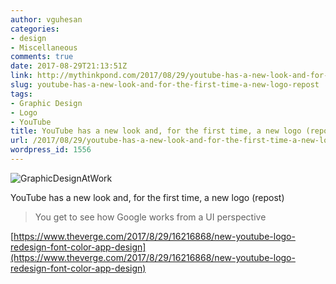 ```yaml
---
author: vguhesan
categories:
- design
- Miscellaneous
comments: true
date: 2017-08-29T21:13:51Z
link: http://mythinkpond.com/2017/08/29/youtube-has-a-new-look-and-for-the-first-time-a-new-logo-repost/
slug: youtube-has-a-new-look-and-for-the-first-time-a-new-logo-repost
tags:
- Graphic Design
- Logo
- YouTube
title: YouTube has a new look and, for the first time, a new logo (repost) 
url: /2017/08/29/youtube-has-a-new-look-and-for-the-first-time-a-new-logo-repost/
wordpress_id: 1556
---
```


![GraphicDesignAtWork](/img/2017/08/graphicdesignatwork.jpg)

YouTube has a new look and, for the first time, a new logo (repost)


<blockquote>You get to see how Google works from a UI perspective</blockquote>


[https://www.theverge.com/2017/8/29/16216868/new-youtube-logo-redesign-font-color-app-design](https://www.theverge.com/2017/8/29/16216868/new-youtube-logo-redesign-font-color-app-design)
